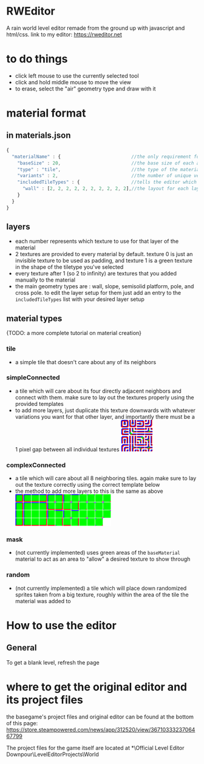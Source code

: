 # RWEditor
A rain world level editor remade from the ground up with javascript and html/css. link to my editor: https://rweditor.net

# to do things
* click left mouse to use the currently selected tool
* click and hold middle mouse to move the view
* to erase, select the "air" geometry type and draw with it

# material format

## in **materials.json**
```javascript
{
  "materialName" : {                          //the only requirement for the material name is that it's different from every other name in the json file
    "baseSize" : 20,                          //the base size of each asset in pixels. this is used to split the big textures you make into a bunch of small ones i can use
    "type" : "tile",                          //the type of the material. see below for all supported material types
    "variants" : 2,                           //the number of unique versions of the same tile. in the editor you can choose a specific variant or a random one
    "includedTileTypes" : {                   //tells the editor which types of tile this material contains. if its not here it will take the default material's tiles instead
      "wall" : [2, 2, 2, 2, 2, 2, 2, 2, 2, 2],//the layout for each layer of that specific tiletype of the material. a tile is always made of 10 layers. see below for what each number means in this
    }  	
  }
}
```

## layers
* each number represents which texture to use for that layer of the material
* 2 textures are provided to every material by default. texture 0 is just an invisible texture to be used as padding, and texture 1 is a green texture in the shape of the tiletype you've selected
* every texture after 1 (so 2 to infinity) are textures that you added manually to the material
* the main geometry types are : wall, slope, semisolid platform, pole, and cross pole. to edit the layer setup for them just add an entry to the ```includedTileTypes``` list with your desired layer setup

## material types
{TODO: a more complete tutorial on material creation}
### tile 
* a simple tile that doesn't care about any of its neighbors

### simpleConnected
* a tile which will care about its four directly adjacent neighbors and connect with them. make sure to lay out the textures properly using the provided templates
* to add more layers, just duplicate this texture downwards with whatever variations you want for that other layer, and importantly there must be a 1 pixel gap between all individual textures 
![simpleConnected texture template](resources/render/materials/small%20pipes/0/wall.png)

### complexConnected
* a tile which will care about all 8 neighboring tiles. again make sure to lay out the texture correctly using the correct template below
* the method to add more layers to this is the same as above  
![complexConnected texture template](resources/render/materials/standard/0/wall.png)

### mask
* (not currently implemented) uses green areas of the ```baseMaterial``` material to act as an area to "allow" a desired texture to show through

### random
* (not currently implemented) a tile which will place down randomized sprites taken from a big texture, roughly within the area of the tile the material was added to


# How to use the editor
## General
To get a blank level, refresh the page

# where to get the original editor and its project files
the basegame's project files and original editor can be found at the bottom of this page: https://store.steampowered.com/news/app/312520/view/3671033323706467799

The project files for the game itself are located at *\Official Level Editor Downpour\LevelEditorProjects\World
